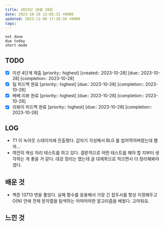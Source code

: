 ```yaml
---
title: 2023년 10월 28일
date: 2023-10-28 12:05:31 +0900
updated: 2023-11-08 17:28:34 +0900
tags: 
---
```


```tasks
not done 
due today
short mode
```

## TODO

- [x] 미션 4단계 제출  [priority:: highest]  [created:: 2023-10-28]  [due:: 2023-10-28]  [completion:: 2023-10-28]
- [x] 팀 피드백 완료  [priority:: highest]  [due:: 2023-10-28]  [completion:: 2023-10-28]
- [x] 베베 리뷰 완료  [priority:: highest]  [due:: 2023-10-28]  [completion:: 2023-10-28]
- [x] 리뷰이 피드백 완료  [priority:: highest]  [due:: 2023-10-28]  [completion:: 2023-10-28]

## LOG

- T1 이 녹아웃 스테이지에 진출했다. 갑자기 각성해서 BLG 를 씹어먹어버렸는데 왤까...
- 여전히 캐싱 처리 테스트를 하고 있다. 결론적으로 어떤 테스트를 해야 할 지부터 생각하는 게 좋을 거 같다. 대강 정리는 했는데 글 대제목으로 적으면서 더 정리해봐야겠다. 

## 배운 것

- 백준 13713 번을 풀었다. 실패 함수를 응용해서 가장 긴 접두사를 항상 지정해두고 O(N) 안에 전체 문자열을 탐색하는 어마어마한 알고리즘을 배웠다. 고마워요.

## 느낀 것